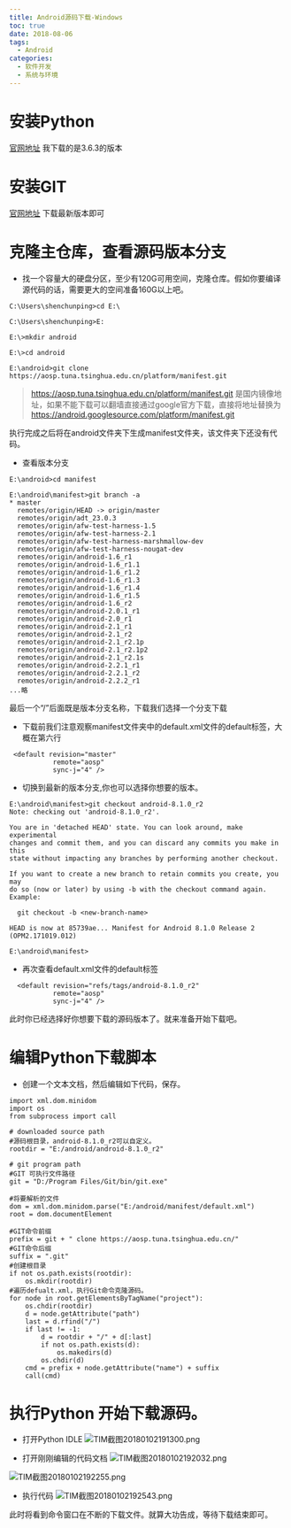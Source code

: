 ```yaml
---
title: Android源码下载-Windows
toc: true
date: 2018-08-06
tags:
  - Android
categories:
  - 软件开发
  - 系统与环境
---
```




# 安装Python
 [官网地址](http://www.python.org/) 我下载的是3.6.3的版本

# 安装GIT
 [官网地址](https://git-scm.com/) 下载最新版本即可


# 克隆主仓库，查看源码版本分支
* 找一个容量大的硬盘分区，至少有120G可用空间，克隆仓库。假如你要编译源代码的话，需要更大的空间准备160G以上吧。
```
C:\Users\shenchunping>cd E:\

C:\Users\shenchunping>E:

E:\>mkdir android

E:\>cd android

E:\android>git clone https://aosp.tuna.tsinghua.edu.cn/platform/manifest.git

```

> https://aosp.tuna.tsinghua.edu.cn/platform/manifest.git 是国内镜像地址，如果不能下载可以翻墙直接通过google官方下载，直接将地址替换为  https://android.googlesource.com/platform/manifest.git

执行完成之后将在android文件夹下生成manifest文件夹，该文件夹下还没有代码。
* 查看版本分支
```
E:\android>cd manifest

E:\android\manifest>git branch -a
* master
  remotes/origin/HEAD -> origin/master
  remotes/origin/adt_23.0.3
  remotes/origin/afw-test-harness-1.5
  remotes/origin/afw-test-harness-2.1
  remotes/origin/afw-test-harness-marshmallow-dev
  remotes/origin/afw-test-harness-nougat-dev
  remotes/origin/android-1.6_r1
  remotes/origin/android-1.6_r1.1
  remotes/origin/android-1.6_r1.2
  remotes/origin/android-1.6_r1.3
  remotes/origin/android-1.6_r1.4
  remotes/origin/android-1.6_r1.5
  remotes/origin/android-1.6_r2
  remotes/origin/android-2.0.1_r1
  remotes/origin/android-2.0_r1
  remotes/origin/android-2.1_r1
  remotes/origin/android-2.1_r2
  remotes/origin/android-2.1_r2.1p
  remotes/origin/android-2.1_r2.1p2
  remotes/origin/android-2.1_r2.1s
  remotes/origin/android-2.2.1_r1
  remotes/origin/android-2.2.1_r2
  remotes/origin/android-2.2.2_r1
...略
```
最后一个“/”后面既是版本分支名称，下载我们选择一个分支下载

* 下载前我们注意观察manifest文件夹中的default.xml文件的default标签，大概在第六行
```
 <default revision="master"
           remote="aosp"
           sync-j="4" />
```
* 切换到最新的版本分支,你也可以选择你想要的版本。
```
E:\android\manifest>git checkout android-8.1.0_r2
Note: checking out 'android-8.1.0_r2'.

You are in 'detached HEAD' state. You can look around, make experimental
changes and commit them, and you can discard any commits you make in this
state without impacting any branches by performing another checkout.

If you want to create a new branch to retain commits you create, you may
do so (now or later) by using -b with the checkout command again. Example:

  git checkout -b <new-branch-name>

HEAD is now at 85739ae... Manifest for Android 8.1.0 Release 2 (OPM2.171019.012)

E:\android\manifest>
```

* 再次查看default.xml文件的default标签
```
  <default revision="refs/tags/android-8.1.0_r2"
           remote="aosp"
           sync-j="4" />
```
此时你已经选择好你想要下载的源码版本了。就来准备开始下载吧。


# 编辑Python下载脚本
* 创建一个文本文档，然后编辑如下代码，保存。
```
import xml.dom.minidom
import os
from subprocess import call

# downloaded source path
#源码根目录，android-8.1.0_r2可以自定义。
rootdir = "E:/android/android-8.1.0_r2"

# git program path
#GIT 可执行文件路径
git = "D:/Program Files/Git/bin/git.exe"

#将要解析的文件
dom = xml.dom.minidom.parse("E:/android/manifest/default.xml")
root = dom.documentElement

#GIT命令前缀
prefix = git + " clone https://aosp.tuna.tsinghua.edu.cn/"
#GIT命令后缀
suffix = ".git"
#创建根目录
if not os.path.exists(rootdir):
    os.mkdir(rootdir)
#遍历defualt.xml，执行Git命令克隆源码。
for node in root.getElementsByTagName("project"):
    os.chdir(rootdir)
    d = node.getAttribute("path")
    last = d.rfind("/")
    if last != -1:
        d = rootdir + "/" + d[:last]
        if not os.path.exists(d):
            os.makedirs(d)
        os.chdir(d)
    cmd = prefix + node.getAttribute("name") + suffix
    call(cmd)
```

# 执行Python 开始下载源码。


* 打开Python IDLE 
![TIM截图20180102191300.png](http://upload-images.jianshu.io/upload_images/2093886-2a293e366bdcba76.png?imageMogr2/auto-orient/strip%7CimageView2/2/w/1240)

* 打开刚刚编辑的代码文档
![TIM截图20180102192032.png](http://upload-images.jianshu.io/upload_images/2093886-dcbfb890c573a27f.png?imageMogr2/auto-orient/strip%7CimageView2/2/w/1240)

![TIM截图20180102192255.png](http://upload-images.jianshu.io/upload_images/2093886-a856b025d87fedac.png?imageMogr2/auto-orient/strip%7CimageView2/2/w/1240)

* 执行代码
![TIM截图20180102192543.png](http://upload-images.jianshu.io/upload_images/2093886-9aee698760fe6da6.png?imageMogr2/auto-orient/strip%7CimageView2/2/w/1240)

此时将看到命令窗口在不断的下载文件。就算大功告成，等待下载结束即可。


